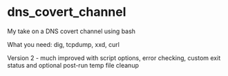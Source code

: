 # dns_covert_channel
My take on a DNS covert channel using bash

What you need:  dig, tcpdump, xxd, curl

Version 2 - much improved with script options, error checking, 
custom exit status and optional post-run temp file cleanup
